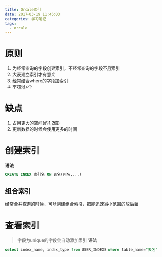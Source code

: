 ```yaml
---
title: Orcale索引
date: 2017-03-19 11:45:03
categories: 学习笔记
tags:
  - orcale
---
```


# 原则
1. 为经常查询的字段创建索引，不经常查询的字段不用索引
2. 大表建立索引才有意义
3. 经常结合where的字段加索引
4. 不超过4个

# 缺点
1. 占用更大的空间(约1.2倍)
2. 更新数据的时候会使用更多的时间

# 创建索引
**语法**

```sql
CREATE INDEX 索引名 ON 表名(列名,...)
```

## 组合索引
经常合并查询的时候，可以创建组合索引，把能迅速减小范围的放后面

# 查看索引
>字段为unique的字段会自动添加索引
**语法**
```sql
select index_name, index_type from USER_INDEXS where table_name="表名"
```
